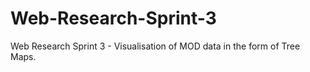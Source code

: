 # Web-Research-Sprint-3
Web Research Sprint 3 - Visualisation of MOD data in the form of Tree Maps.
